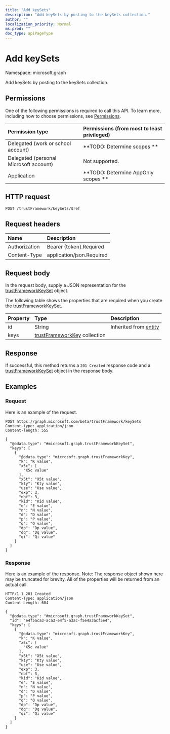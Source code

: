 ```yaml
---
title: "Add keySets"
description: "Add keySets by posting to the keySets collection."
author: ""
localization_priority: Normal
ms.prod: ""
doc_type: apiPageType
---
```


# Add keySets

Namespace: microsoft.graph

Add keySets by posting to the keySets collection.

## Permissions
One of the following permissions is required to call this API. To learn more, including how to choose permissions, see [Permissions](/concepts/permissions-reference.md).

|Permission type|Permissions (from most to least privileged)|
|:---|:---|
|Delegated (work or school account)|**TODO: Determine scopes **|
|Delegated (personal Microsoft account)|Not supported.|
|Application|**TODO: Determine AppOnly scopes **|

## HTTP request
<!-- {
  "blockType": "ignored"
}
-->
``` http
POST /trustFramework/keySets/$ref
```

## Request headers
|Name|Description|
|:---|:---|
|Authorization|Bearer {token}.Required|
|Content-Type|application/json.Required|

## Request body
In the request body, supply a JSON representation for the [trustFrameworkKeySet](../resources/trustframeworkkeyset.md) object.

The following table shows the properties that are required when you create the [trustFrameworkKeySet](../resources/trustframeworkkeyset.md).

|Property|Type|Description|
|:---|:---|:---|
|id|String| Inherited from [entity](../resources/entity.md)|
|keys|[trustFrameworkKey](../resources/trustframeworkkey.md) collection||



## Response
If successful, this method returns a `201 Created` response code and a [trustFrameworkKeySet](../resources/trustframeworkkeyset.md) object in the response body.

## Examples

### Request
Here is an example of the request.
<!-- {
  "blockType": "request",
  "name": "create_trustframeworkkeyset_from_"
}
-->
``` http
POST https://graph.microsoft.com/beta/trustFramework/keySets
Content-type: application/json
Content-length: 555

{
  "@odata.type": "#microsoft.graph.trustFrameworkKeySet",
  "keys": [
    {
      "@odata.type": "microsoft.graph.trustFrameworkKey",
      "k": "K value",
      "x5c": [
        "X5c value"
      ],
      "x5t": "X5t value",
      "kty": "Kty value",
      "use": "Use value",
      "exp": 3,
      "nbf": 3,
      "kid": "Kid value",
      "e": "E value",
      "n": "N value",
      "d": "D value",
      "p": "P value",
      "q": "Q value",
      "dp": "Dp value",
      "dq": "Dq value",
      "qi": "Qi value"
    }
  ]
}
```

### Response
Here is an example of the response. Note: The response object shown here may be truncated for brevity. All of the properties will be returned from an actual call.
<!-- {
  "blockType": "response",
  "truncated": true,
  "@odata.type": "microsoft.graph.trustframeworkkeyset"
}
-->
``` http
HTTP/1.1 201 Created
Content-Type: application/json
Content-Length: 604

{
  "@odata.type": "#microsoft.graph.trustFrameworkKeySet",
  "id": "e4f5aca3-aca3-e4f5-a3ac-f5e4a3acf5e4",
  "keys": [
    {
      "@odata.type": "microsoft.graph.trustFrameworkKey",
      "k": "K value",
      "x5c": [
        "X5c value"
      ],
      "x5t": "X5t value",
      "kty": "Kty value",
      "use": "Use value",
      "exp": 3,
      "nbf": 3,
      "kid": "Kid value",
      "e": "E value",
      "n": "N value",
      "d": "D value",
      "p": "P value",
      "q": "Q value",
      "dp": "Dp value",
      "dq": "Dq value",
      "qi": "Qi value"
    }
  ]
}
```

